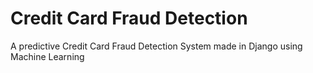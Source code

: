 # Credit Card Fraud Detection
 A predictive Credit Card Fraud Detection System made in Django using Machine Learning
